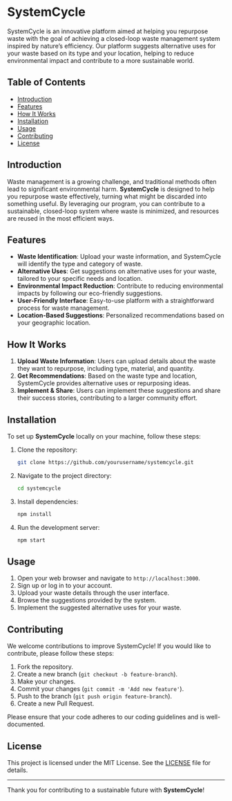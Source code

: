 # SystemCycle

SystemCycle is an innovative platform aimed at helping you repurpose waste with the goal of achieving a closed-loop waste management system inspired by nature’s efficiency. Our platform suggests alternative uses for your waste based on its type and your location, helping to reduce environmental impact and contribute to a more sustainable world.

## Table of Contents

- [Introduction](#introduction)
- [Features](#features)
- [How It Works](#how-it-works)
- [Installation](#installation)
- [Usage](#usage)
- [Contributing](#contributing)
- [License](#license)

## Introduction

Waste management is a growing challenge, and traditional methods often lead to significant environmental harm. **SystemCycle** is designed to help you repurpose waste effectively, turning what might be discarded into something useful. By leveraging our program, you can contribute to a sustainable, closed-loop system where waste is minimized, and resources are reused in the most efficient ways.

## Features

- **Waste Identification**: Upload your waste information, and SystemCycle will identify the type and category of waste.
- **Alternative Uses**: Get suggestions on alternative uses for your waste, tailored to your specific needs and location.
- **Environmental Impact Reduction**: Contribute to reducing environmental impacts by following our eco-friendly suggestions.
- **User-Friendly Interface**: Easy-to-use platform with a straightforward process for waste management.
- **Location-Based Suggestions**: Personalized recommendations based on your geographic location.

## How It Works

1. **Upload Waste Information**: Users can upload details about the waste they want to repurpose, including type, material, and quantity.
2. **Get Recommendations**: Based on the waste type and location, SystemCycle provides alternative uses or repurposing ideas.
3. **Implement & Share**: Users can implement these suggestions and share their success stories, contributing to a larger community effort.

## Installation

To set up **SystemCycle** locally on your machine, follow these steps:

1. Clone the repository:

    ```bash
    git clone https://github.com/yourusername/systemcycle.git
    ```

2. Navigate to the project directory:

    ```bash
    cd systemcycle
    ```

3. Install dependencies:

    ```bash
    npm install
    ```

4. Run the development server:

    ```bash
    npm start
    ```

## Usage

1. Open your web browser and navigate to `http://localhost:3000`.
2. Sign up or log in to your account.
3. Upload your waste details through the user interface.
4. Browse the suggestions provided by the system.
5. Implement the suggested alternative uses for your waste.

## Contributing

We welcome contributions to improve SystemCycle! If you would like to contribute, please follow these steps:

1. Fork the repository.
2. Create a new branch (`git checkout -b feature-branch`).
3. Make your changes.
4. Commit your changes (`git commit -m 'Add new feature'`).
5. Push to the branch (`git push origin feature-branch`).
6. Create a new Pull Request.

Please ensure that your code adheres to our coding guidelines and is well-documented.

## License

This project is licensed under the MIT License. See the [LICENSE](LICENSE) file for details.

---

Thank you for contributing to a sustainable future with **SystemCycle**!
